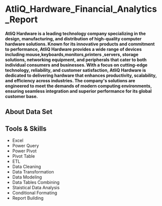 # AtliQ_Hardware_Financial_Analytics_Report
#### AtliQ Hardware is a leading technology company specializing in the design, manufacturing, and distribution of high-quality computer hardware solutions. Known for its innovative products and commitment to performance, AtliQ Hardware provides a wide range of devices including mouse,keyboards,monitors,printers ,servers, storage solutions, networking equipment, and peripherals that cater to both individual consumers and businesses. With a focus on cutting-edge technology, reliability, and customer satisfaction, AtliQ Hardware is dedicated to delivering hardware that enhances productivity, scalability, and efficiency across industries. The company's solutions are engineered to meet the demands of modern computing environments, ensuring seamless integration and superior performance for its global customer base.

## About Data Set
## Tools & Skills
- Excel
- Power Query
- Power Pivot
- Pivot Table
- ETL
- Data Cleaning
- Data Transformation
- Data Modeling
- Data Tables Combining
- Staistical Data Analysis
- Conditional Formating
- Report Building
